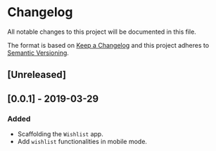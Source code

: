 # Changelog

 All notable changes to this project will be documented in this file.

 The format is based on [Keep a Changelog](http://keepachangelog.com/en/1.0.0/)
 and this project adheres to [Semantic Versioning](http://semver.org/spec/v2.0.0.html).

 ## [Unreleased]

## [0.0.1] - 2019-03-29
 ### Added
  - Scaffolding the `Wishlist` app.
  - Add `wishlist` functionalities in mobile mode.